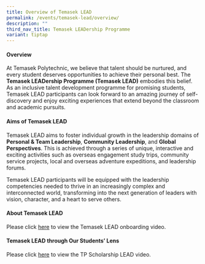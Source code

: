 ```yaml
---
title: Overview of Temasek LEAD
permalink: /events/temasek-lead/overview/
description: ""
third_nav_title: Temasek LEADership Programme
variant: tiptap
---
```

<h4><strong>Overview</strong></h4>
<p>At Temasek Polytechnic, we believe that talent should be nurtured, and
every student deserves opportunities to achieve their personal best. The <strong>Temasek LEADership Programme (Temasek LEAD)</strong> embodies
this belief. As an inclusive talent development programme for promising
students, Temasek LEAD participants can look forward to an amazing journey
of self-discovery and enjoy exciting experiences that extend beyond the
classroom and academic pursuits.</p>
<h4><strong>Aims of Temasek LEAD</strong></h4>
<p>Temasek LEAD<strong> </strong>aims to foster individual growth in the
leadership domains of <strong>Personal &amp; Team Leadership</strong>, <strong>Community Leadership</strong>,
and <strong>Global Perspectives</strong>. This is achieved through a series
of unique, interactive and exciting activities such as overseas engagement
study trips, community service projects, local and overseas adventure expeditions,
and leadership forums.</p>
<p>Temasek LEAD participants will be equipped with the leadership competencies
needed to thrive in an increasingly complex and interconnected world, transforming
into the next generation of leaders with vision, character, and a heart
to serve others.</p>
<h4><strong>About Temasek LEAD</strong></h4>
<p>Please click <a href="https://for.edu.sg/leadonboardingvideo" rel="noopener noreferrer nofollow" target="_blank">here</a> to
view the Temasek LEAD onboarding video.</p>
<h4><strong>Temasek LEAD through Our Students’ Lens</strong></h4>
<p>Please click <a href="https://for.edu.sg/scholarshipleadvid" rel="noopener noreferrer nofollow" target="_blank">here</a> to
view the TP Scholarship LEAD video.</p>